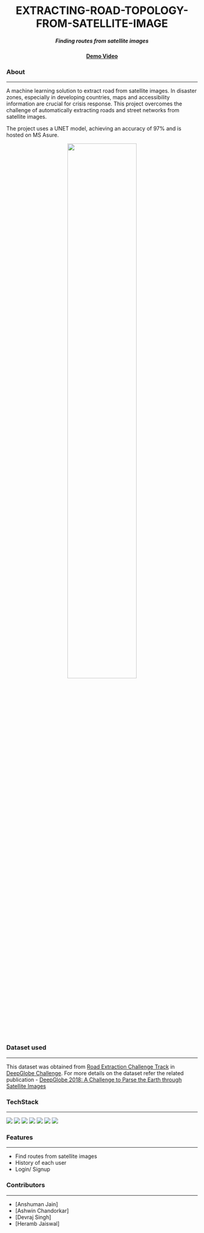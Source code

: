 
<h1 align="center">
  EXTRACTING-ROAD-TOPOLOGY-FROM-SATELLITE-IMAGE
</h1>

<h5 align="center">
	Finding routes from satellite images
</h5>

<p align="center">
	<strong>
		<a href="https://drive.google.com/file/d/1A2OZsPJdHoHygQeAqDwPBMyf1xojDAg8/view?usp=sharing">Demo Video</a>	
	</strong>
</p>

### About
---------
A machine learning solution to extract road from satellite images. In disaster zones, especially in developing countries, maps and accessibility information are crucial for crisis response. This project overcomes the challenge of automatically extracting roads and street networks from satellite images.

The project uses a UNET model, achieving an accuracy of 97% and is hosted on MS Asure.

<p align="center">
	<img src = "https://user-images.githubusercontent.com/35189722/119429631-d1bd8000-bd2c-11eb-96e2-3493b49f0c88.png" align = "center" width = "60%"/>
</p>

### Dataset used
----------------

This dataset was obtained from [Road Extraction Challenge Track](https://competitions.codalab.org/competitions/18467) in [DeepGlobe Challenge](http://deepglobe.org/challenge.html). For more details on the dataset refer the related publication - [DeepGlobe 2018: A Challenge to Parse the Earth through Satellite Images](https://arxiv.org/abs/1805.06561)

### TechStack
-------------

<img src="https://img.shields.io/badge/Django-092E20?style=for-the-badge&logo=django&logoColor=white"/> <img src="https://img.shields.io/badge/TensorFlow-FF6F00?style=for-the-badge&logo=TensorFlow&logoColor=white"/> 
<img src="https://img.shields.io/badge/Keras-D00000?style=for-the-badge&logo=Keras&logoColor=white"/> <img src="https://img.shields.io/badge/Bootstrap-563D7C?style=for-the-badge&logo=bootstrap&logoColor=white"/>
<img src="https://img.shields.io/badge/JavaScript-F7DF1E?style=for-the-badge&logo=javascript&logoColor=black"/> <img src="https://img.shields.io/badge/HTML5-E34F26?style=for-the-badge&logo=html5&logoColor=white"/>
<img src="https://img.shields.io/badge/SQLite-07405E?style=for-the-badge&logo=sqlite&logoColor=white"/>

### Features
------------
- Find routes from satellite images
- History of each user
- Login/ Signup



### Contributors
----------------
- [Anshuman Jain]
- [Ashwin Chandorkar]
- [Devraj Singh]
- [Heramb Jaiswal]

